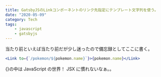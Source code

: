 ```yaml
---
title: GatsbyJSのLinkコンポーネントのリンク先指定にテンプレート文字列を使う。
date: "2020-05-09"
category: Tech
tags:
    - javascript
    - gatsbyjs
---
```


当たり前といえば当たり前だが少し迷ったので備忘録としてここに書く。

```jsx
<Link to={`/pokemon/${pokemon.name}`}>{pokemon.name}</Link>
```

{}の中は JavaScript の世界！
JSX に慣れないなぁ。。
